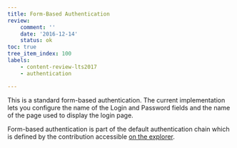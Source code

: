 ```yaml
---
title: Form-Based Authentication
review:
    comment: ''
    date: '2016-12-14'
    status: ok
toc: true
tree_item_index: 100
labels:
    - content-review-lts2017
    - authentication

---
```

This is a standard form-based authentication. The current implementation lets you configure the name of the Login and Password fields and the name of the page used to display the login page.

Form-based authentication is part of the default authentication chain which is defined by the contribution accessible [on the explorer](http://explorer.nuxeo.com/nuxeo/site/distribution/Nuxeo%20Platform%20LTS%202016-8.10/viewExtensionPoint/org.nuxeo.ecm.platform.ui.web.auth.service.PluggableAuthenticationService--chain).
